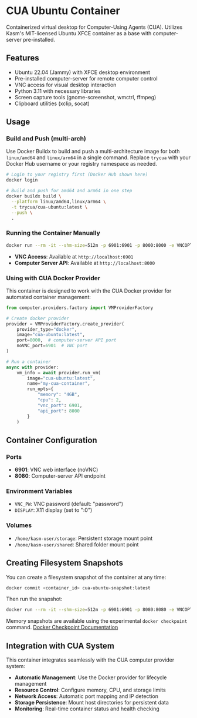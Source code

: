 # CUA Ubuntu Container

Containerized virtual desktop for Computer-Using Agents (CUA). Utilizes Kasm's MIT-licensed Ubuntu XFCE container as a base with computer-server pre-installed.

## Features

- Ubuntu 22.04 (Jammy) with XFCE desktop environment
- Pre-installed computer-server for remote computer control
- VNC access for visual desktop interaction
- Python 3.11 with necessary libraries
- Screen capture tools (gnome-screenshot, wmctrl, ffmpeg)
- Clipboard utilities (xclip, socat)

## Usage

### Build and Push (multi-arch)

Use Docker Buildx to build and push a multi-architecture image for both `linux/amd64` and `linux/arm64` in a single command. Replace `trycua` with your Docker Hub username or your registry namespace as needed.

```bash
# Login to your registry first (Docker Hub shown here)
docker login

# Build and push for amd64 and arm64 in one step
docker buildx build \
  --platform linux/amd64,linux/arm64 \
  -t trycua/cua-ubuntu:latest \
  --push \
  .
```

### Running the Container Manually

```bash
docker run --rm -it --shm-size=512m -p 6901:6901 -p 8000:8000 -e VNCOPTIONS=-disableBasicAuth cua-ubuntu:latest
```

- **VNC Access**: Available at `http://localhost:6901`
- **Computer Server API**: Available at `http://localhost:8000`

### Using with CUA Docker Provider

This container is designed to work with the CUA Docker provider for automated container management:

```python
from computer.providers.factory import VMProviderFactory

# Create docker provider
provider = VMProviderFactory.create_provider(
    provider_type="docker",
    image="cua-ubuntu:latest",
    port=8000,  # computer-server API port
    noVNC_port=6901  # VNC port
)

# Run a container
async with provider:
    vm_info = await provider.run_vm(
        image="cua-ubuntu:latest",
        name="my-cua-container",
        run_opts={
            "memory": "4GB",
            "cpu": 2,
            "vnc_port": 6901,
            "api_port": 8000
        }
    )
```

## Container Configuration

### Ports
- **6901**: VNC web interface (noVNC)
- **8080**: Computer-server API endpoint

### Environment Variables
- `VNC_PW`: VNC password (default: "password")
- `DISPLAY`: X11 display (set to ":0")

### Volumes
- `/home/kasm-user/storage`: Persistent storage mount point
- `/home/kasm-user/shared`: Shared folder mount point

## Creating Filesystem Snapshots

You can create a filesystem snapshot of the container at any time:

```bash
docker commit <container_id> cua-ubuntu-snapshot:latest
```

Then run the snapshot:

```bash
docker run --rm -it --shm-size=512m -p 6901:6901 -p 8080:8080 -e VNCOPTIONS=-disableBasicAuth cua-ubuntu-snapshot:latest
```

Memory snapshots are available using the experimental `docker checkpoint` command. [Docker Checkpoint Documentation](https://docs.docker.com/reference/cli/docker/checkpoint/)

## Integration with CUA System

This container integrates seamlessly with the CUA computer provider system:

- **Automatic Management**: Use the Docker provider for lifecycle management
- **Resource Control**: Configure memory, CPU, and storage limits
- **Network Access**: Automatic port mapping and IP detection
- **Storage Persistence**: Mount host directories for persistent data
- **Monitoring**: Real-time container status and health checking
